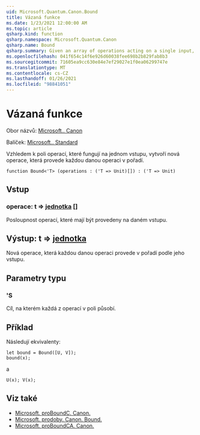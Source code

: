 ```yaml
---
uid: Microsoft.Quantum.Canon.Bound
title: Vázaná funkce
ms.date: 1/23/2021 12:00:00 AM
ms.topic: article
qsharp.kind: function
qsharp.namespace: Microsoft.Quantum.Canon
qsharp.name: Bound
qsharp.summary: Given an array of operations acting on a single input, produces a new operation that performs each given operation in sequence.
ms.openlocfilehash: 041f654c14f6e926d60038fee698b2b829fab8b3
ms.sourcegitcommit: 71605ea9cc630e84e7ef29027e1f0ea06299747e
ms.translationtype: MT
ms.contentlocale: cs-CZ
ms.lasthandoff: 01/26/2021
ms.locfileid: "98841051"
---
```

# <a name="bound-function"></a>Vázaná funkce

Obor názvů: [Microsoft.. Canon](xref:Microsoft.Quantum.Canon)

Balíček: [Microsoft.. Standard](https://nuget.org/packages/Microsoft.Quantum.Standard)


Vzhledem k poli operací, které fungují na jednom vstupu, vytvoří nová operace, která provede každou danou operaci v pořadí.

```qsharp
function Bound<'T> (operations : ('T => Unit)[]) : ('T => Unit)
```


## <a name="input"></a>Vstup

### <a name="operations--t--unit-"></a>operace: t => [jednotka](xref:microsoft.quantum.lang-ref.unit) []

Posloupnost operací, které mají být provedeny na daném vstupu.



## <a name="output--t--unit"></a>Výstup: t => [jednotka](xref:microsoft.quantum.lang-ref.unit) 

Nová operace, která každou danou operaci provede v pořadí podle jeho vstupu.

## <a name="type-parameters"></a>Parametry typu

### <a name="t"></a>'S

Cíl, na kterém každá z operací v poli působí.

## <a name="example"></a>Příklad

Následují ekvivalenty:

```qsharp
let bound = Bound([U, V]);
bound(x);
```

a

```qsharp
U(x); V(x);
```

## <a name="see-also"></a>Viz také

- [Microsoft. proBoundC. Canon.](xref:Microsoft.Quantum.Canon.BoundC)
- [Microsoft. prodoby. Canon. Bound.](xref:Microsoft.Quantum.Canon.BoundA)
- [Microsoft. proBoundCA. Canon.](xref:Microsoft.Quantum.Canon.BoundCA)